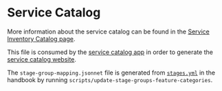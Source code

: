 # Service Catalog

More information about the service catalog can be found in the [Service Inventory Catalog page](https://about.gitlab.com/handbook/engineering/infrastructure/library/service-inventory-catalog/).

This file is consumed by the [service catalog app](https://gitlab.com/gitlab-com/gl-infra/service-catalog-app)
in order to generate the [service catalog website](https://us-central1-gitlab-infra-automation-stg.cloudfunctions.net/ui/services).

The `stage-group-mapping.jsonnet` file is generated from
[`stages.yml`](https://gitlab.com/gitlab-com/www-gitlab-com/-/blob/master/data/stages.yml)
in the handbook by running `scripts/update-stage-groups-feature-categories`.
